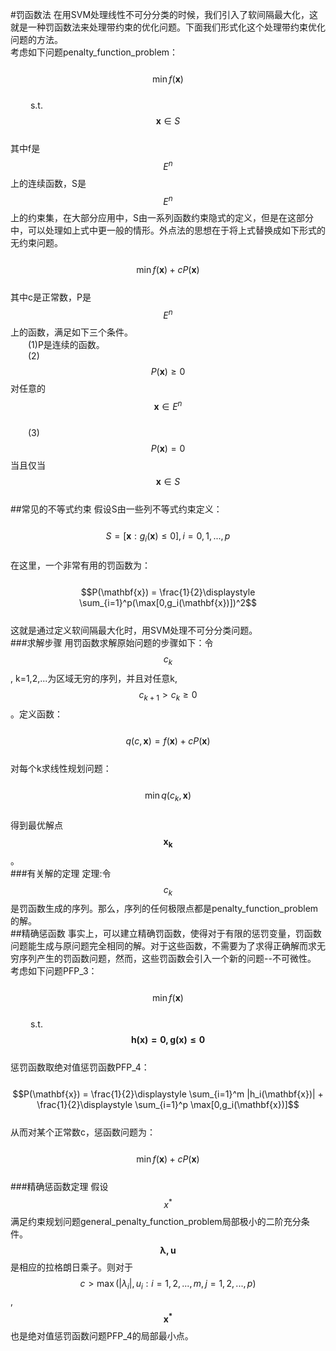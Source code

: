 #罚函数法
在用SVM处理线性不可分分类的时候，我们引入了软间隔最大化，这就是一种罚函数法来处理带约束的优化问题。下面我们形式化这个处理带约束优化问题的方法。  
考虑如下问题penalty_function_problem：  
&emsp;&emsp; $$\min f(\mathbf{x})$$  
&emsp;&emsp; s.t. $$\mathbf{x} \in S$$  
其中f是$$E^n$$上的连续函数，S是$$E^n$$上的约束集，在大部分应用中，S由一系列函数约束隐式的定义，但是在这部分中，可以处理如上式中更一般的情形。外点法的思想在于将上式替换成如下形式的无约束问题。  
&emsp;&emsp; $$\min f(\mathbf{x}) + cP(\mathbf{x})$$    
其中c是正常数，P是$$E^n$$上的函数，满足如下三个条件。  
&emsp;&emsp;(1)P是连续的函数。   
&emsp;&emsp;(2)$$P(\mathbf{x}) \ge 0$$ 对任意的$$\mathbf{x} \in E^n$$   
&emsp;&emsp;(3)$$P(\mathbf{x}) = 0$$ 当且仅当$$\mathbf{x} \in S$$  
##常见的不等式约束
假设S由一些列不等式约束定义：  
&emsp;&emsp; $$S= [\mathbf{x}:g_i(\mathbf{x}) \le 0], i=0,1,...,p$$  
在这里，一个非常有用的罚函数为：  
&emsp;&emsp;$$P(\mathbf{x}) = \frac{1}{2}\displaystyle \sum_{i=1}^p(\max[0,g_i(\mathbf{x})])^2$$  
这就是通过定义软间隔最大化时，用SVM处理不可分分类问题。  
###求解步骤
用罚函数求解原始问题的步骤如下：令$$c_k$$, k=1,2,...为区域无穷的序列，并且对任意k,$$c_{k+1} > c_{k} \ge 0$$。定义函数：  
&emsp;&emsp; $$q(c,\mathbf{x}) = f(\mathbf{x}) + cP(\mathbf{x})$$  
对每个k求线性规划问题：    
&emsp;&emsp; $$\min q(c_k,\mathbf{x})$$  
得到最优解点$$\mathbf{x_k}$$。   
###有关解的定理
定理:令$$c_k$$是罚函数生成的序列。那么，序列的任何极限点都是penalty_function_problem的解。  
##精确惩函数
事实上，可以建立精确罚函数，使得对于有限的惩罚变量，罚函数问题能生成与原问题完全相同的解。对于这些函数，不需要为了求得正确解而求无穷序列产生的罚函数问题，然而，这些罚函数会引入一个新的问题--不可微性。  
考虑如下问题PFP_3：  
&emsp;&emsp; $$\min f(\mathbf{x})$$  
&emsp;&emsp; s.t. $$\mathbf{h(x) = 0, g(x) \le 0}$$   
惩罚函数取绝对值惩罚函数PFP_4：  
&emsp;&emsp;$$P(\mathbf{x}) = \frac{1}{2}\displaystyle \sum_{i=1}^m |h_i(\mathbf{x})| + \frac{1}{2}\displaystyle \sum_{i=1}^p \max[0,g_i(\mathbf{x})]$$  
从而对某个正常数c，惩函数问题为：  
&emsp;&emsp; $$\min f(\mathbf{x}) + cP(\mathbf{x})$$    
###精确惩函数定理
假设$$x^*$$满足约束规划问题general_penalty_function_problem局部极小的二阶充分条件。$$\mathbf{\lambda,u}$$是相应的拉格朗日乘子。则对于$$c>\max(|\lambda_i|,u_i:i=1,2,...,m,j=1,2,...,p)$$, $$\mathbf{x^*}$$也是绝对值惩罚函数问题PFP_4的局部最小点。  


   
